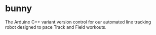 # bunny
The Arduino C++ variant version control for our automated line tracking robot designed to pace Track and Field workouts.
